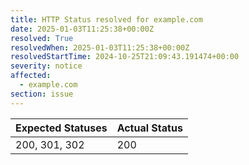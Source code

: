 ```yaml
---
title: HTTP Status resolved for example.com
date: 2025-01-03T11:25:38+00:00Z
resolved: True
resolvedWhen: 2025-01-03T11:25:38+00:00Z
resolvedStartTime: 2024-10-25T21:09:43.191474+00:00
severity: notice
affected:
  - example.com
section: issue
---
```


| Expected Statuses | Actual Status  |
|-------------------|----------------|
| 200, 301, 302 | 200 |
